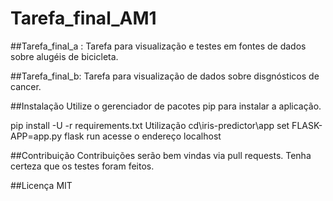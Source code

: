 # Tarefa_final_AM1

##Tarefa_final_a :
Tarefa para visualização e testes em fontes de dados sobre alugéis de bicicleta.

##Tarefa_final_b:
Tarefa para visualização de dados sobre disgnósticos de cancer.

##Instalação
Utilize o gerenciador de pacotes pip para instalar a aplicação.

pip install -U -r requirements.txt
Utilização
cd\iris-predictor\app
set FLASK-APP=app.py
flask run
acesse o endereço localhost

##Contribuição
Contribuições serão bem vindas via pull requests. Tenha certeza que os testes foram feitos.

##Licença
MIT
